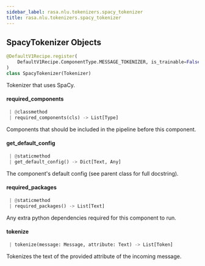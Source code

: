 ```yaml
---
sidebar_label: rasa.nlu.tokenizers.spacy_tokenizer
title: rasa.nlu.tokenizers.spacy_tokenizer
---
```

## SpacyTokenizer Objects

```python
@DefaultV1Recipe.register(
    DefaultV1Recipe.ComponentType.MESSAGE_TOKENIZER, is_trainable=False
)
class SpacyTokenizer(Tokenizer)
```

Tokenizer that uses SpaCy.

#### required\_components

```python
 | @classmethod
 | required_components(cls) -> List[Type]
```

Components that should be included in the pipeline before this component.

#### get\_default\_config

```python
 | @staticmethod
 | get_default_config() -> Dict[Text, Any]
```

The component&#x27;s default config (see parent class for full docstring).

#### required\_packages

```python
 | @staticmethod
 | required_packages() -> List[Text]
```

Any extra python dependencies required for this component to run.

#### tokenize

```python
 | tokenize(message: Message, attribute: Text) -> List[Token]
```

Tokenizes the text of the provided attribute of the incoming message.

